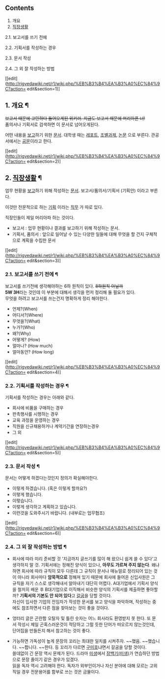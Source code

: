 ## Contents

    

1. 개요 
2. [직장생활](%EC%A7%81%EC%9E%A5%EC%83%9D%ED%99%9C.md)
    

2.1. 보고서를 쓰기 전에

2.2. 기획서를 작성하는 경우

2.3. 문서 작성

2.4. 그 외 잘 작성하는 방법

[[edit](http://rigvedawiki.net/r1/wiki.php/%EB%B3%B4%EA%B3%A0%EC%84%9C?action=
edit&section=1)]

## 1. 개요 ¶

<del>보고서 때문에 고민하다 들어오게된 위키러. 지금도 보고서 때문에 머리아픈 너!</del>  
품의서나 기획서로 검색하면 이 문서로 넘어오게된다.

  

어떤 내용을 [보고](%EB%B3%B4%EA%B3%A0.md)하기 위한 [문서](%EB%AC%B8%EC%84%9C.md). 대학생
때는 [레포트](%EB%A0%88%ED%8F%AC%ED%8A%B8.md),
[조별과제](%EC%A1%B0%EB%B3%84%EA%B3%BC%EC%A0%9C.md),
[논문](%EB%85%BC%EB%AC%B8.md) 으로 부른다. 관공서에서는
[공문](%EA%B3%B5%EB%AC%B8.md)이라고 한다.

  

[[edit](http://rigvedawiki.net/r1/wiki.php/%EB%B3%B4%EA%B3%A0%EC%84%9C?action=
edit&section=2)]

## 2. [직장생활](%EC%A7%81%EC%9E%A5%EC%83%9D%ED%99%9C.md) ¶

업무 현황을 [보고](%EB%B3%B4%EA%B3%A0.md)하기 위해 작성하는
[문서](%EB%AC%B8%EC%84%9C.md). 보고서/품의서/기획서 (기획안) 이라고 부른다.

  

이것만 전문적으로 하는 [기획](%EA%B8%B0%ED%9A%8D.md) 이라는 [직무](%EC%A7%81%EB%AC%B4.md)
가 따로 있다.

  

직장인들이 제일 머리아파 하는 것이다.

  

  * 보고서 : 업무 현황이나 결과를 보고하기 위해 작성하는 문서.
  * 기획서, 품의서 : 앞으로 일어날 수 있는 다양한 일들에 대해 무엇을 할 건지 구체적으로 계획을 수립한 문서  

[[edit](http://rigvedawiki.net/r1/wiki.php/%EB%B3%B4%EA%B3%A0%EC%84%9C?action=
edit&section=3)]

### 2.1. 보고서를 쓰기 전에 ¶

보고서를 쓰기전에 생각해야하는 6하 원칙이 있다. <del>8하원칙 아닐까</del>  
**5W 3H**라는 것인데 이 부분에 대해서 생각을 먼저 정리해 둘 필요가 있다.  
무엇을 하려고 보고서를 쓰는건지 명확하게 정리 해야한다.  

  * 언제?(When)
  * 어디서?(Where)
  * 무엇을?(What)
  * 누가?(Who)
  * 왜?(Why)
  * 어떻게? (How)
  * 얼마나? (How much)
  * 얼마동안? (How long)  

[[edit](http://rigvedawiki.net/r1/wiki.php/%EB%B3%B4%EA%B3%A0%EC%84%9C?action=
edit&section=4)]

### 2.2. 기획서를 작성하는 경우 ¶

기획서를 작성하는 경우는 아래와 같다.  

  * 회사에 비품을 구매하는 경우
  * 판촉행사를 시행하는 경우
  * 교육 과정을 운영하는 경우
  * 직원을 신규채용하거나 계약기간을 연장하는경우
  * 그 외  

[[edit](http://rigvedawiki.net/r1/wiki.php/%EB%B3%B4%EA%B3%A0%EC%84%9C?action=
edit&section=5)]

### 2.3. 문서 작성 ¶

문서는 어떻게 하겠다는것인지 정의가 확실해야한다.  

  * 이렇게 하겠습니다. (혹은 이렇게 할까요?)
  * 이렇게 했습니다.
  * 이렇습니다.
  * 이렇게 생각하고 계획하고 있습니다.
  * 이런것을 도와주시기 바랍니다. (내부로는 업무협조)  

[[edit](http://rigvedawiki.net/r1/wiki.php/%EB%B3%B4%EA%B3%A0%EC%84%9C?action=
edit&section=6)]

### 2.4. 그 외 잘 작성하는 방법 ¶

  * 회사에 따라 미리 준비할 것
'지금까지 글쓰기를 많이 해 왔으니 쉽게 쓸 수 있다'고 생각하지 말 것. 기획서에는 정해진 양식이 있으나, **아무도 가르쳐 주지
않는다**. 왜냐하면 회사에 따라 규칙이 모두 다른데 그 규칙이 문서나 매뉴얼로 정리되어 있는 것이 아니라 회사마다 **암묵적으로** 정해져
있기 때문에 회사에 들어온 신입사원은 그 규칙을 자기 스스로 생각해내서 알아내기 대단히 어렵다. A대기업에서 기획서 양식을 철저히 배운 후
B대기업으로 이직해서 비슷한 양식의 기획서를 제출하면 좋아할까? **기획서의 기본도 안 되어 있다**고
[갈굼](%EA%B0%88%EA%B5%BC.md)을 당할 것이다.  
자신이 입사한 기업의 전임자가 작성한 문서를 보고 양식을 파악하며, 작성하는 중에도 참조하면서 다른 점을 찾아보는 것이 좋을 것이다.

  

  * 엉터리 글은 곤란함
오탈자 및 틀린 숫자는 어느 회사라도 환영받지 못 한다. 또 문서 작성시 제일 곤혹스러운것이 적당하고 그럴 듯한 단어가 떠오르지 않는것인데,
단어집을 만들든지 해서 참고하는 것이 좋다.

  

  * 가능하면 가독성이 높게
문장의 꼬리는 최대한 일치를 시켜주자. ~~했음. ~~했습니다. ~~합니다. ~~한다. 등 꼬리가 다르면
[구미호](%EA%B5%AC%EB%AF%B8%ED%98%B8.md)냐면서 갈굼을 당할 것이다.  
쓸데없이 긴 문장 역시 문제가 된다. 드라마 [미생](%EB%AF%B8%EC%83%9D.md)에서
[장백기(미생)](%EC%9E%A5%EB%B0%B1%EA%B8%B0%28%EB%AF%B8%EC%83%9D%29.md)가 연습하던
방법으로 문장 줄이기 같은 경우가 있겠다.  
읽을 독자 역시 고려해야 한다. 독자가 외부인이거나 자신 분야에 대해 모르는 고위직일 경우 전문용어를 함부로 쓰는 것은 금물이다.

